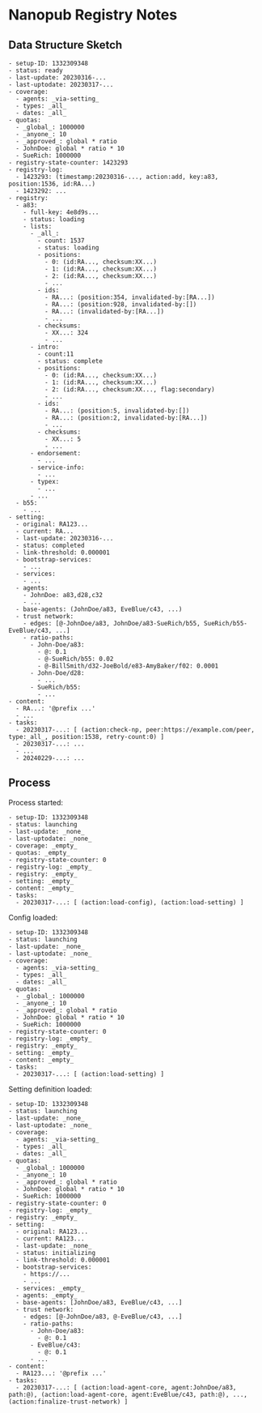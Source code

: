 # Nanopub Registry Notes

## Data Structure Sketch

    - setup-ID: 1332309348
    - status: ready
    - last-update: 20230316-...
    - last-uptodate: 20230317-...
    - coverage:
      - agents: _via-setting_
      - types: _all_
      - dates: _all_
    - quotas:
      - _global_: 1000000
      - _anyone_: 10
      - _approved_: global * ratio
      - JohnDoe: global * ratio * 10
      - SueRich: 1000000
    - registry-state-counter: 1423293
    - registry-log:
      - 1423293: (timestamp:20230316-..., action:add, key:a83, position:1536, id:RA...)
      - 1423292: ...
    - registry:
      - a83:
        - full-key: 4e8d9s...
        - status: loading
        - lists:
          - _all_:
            - count: 1537
            - status: loading
            - positions:
              - 0: (id:RA..., checksum:XX...)
              - 1: (id:RA..., checksum:XX...)
              - 2: (id:RA..., checksum:XX...)
              - ...
            - ids:
              - RA...: (position:354, invalidated-by:[RA...])
              - RA...: (position:928, invalidated-by:[])
              - RA...: (invalidated-by:[RA...])
              - ...
            - checksums:
              - XX...: 324
              - ...
          - intro:
            - count:11
            - status: complete
            - positions:
              - 0: (id:RA..., checksum:XX...)
              - 1: (id:RA..., checksum:XX...)
              - 2: (id:RA..., checksum:XX..., flag:secondary)
              - ...
            - ids:
              - RA...: (position:5, invalidated-by:[])
              - RA...: (position:2, invalidated-by:[RA...])
              - ...
            - checksums:
              - XX...: 5
              - ...
          - endorsement:
            - ...
          - service-info:
            - ...
          - typex:
            - ...
          - ...
      - b55:
        - ...
    - setting:
      - original: RA123...
      - current: RA...
      - last-update: 20230316-...
      - status: completed
      - link-threshold: 0.000001
      - bootstrap-services:
        - ...
      - services:
        - ...
      - agents:
        - JohnDoe: a83,d28,c32
        - ...
      - base-agents: (JohnDoe/a83, EveBlue/c43, ...)
      - trust network:
        - edges: [@-JohnDoe/a83, JohnDoe/a83-SueRich/b55, SueRich/b55-EveBlue/c43, ...]
        - ratio-paths:
          - John-Doe/a83:
            - @: 0.1
            - @-SueRich/b55: 0.02
            - @-BillSmith/d32-JoeBold/e83-AmyBaker/f02: 0.0001
          - John-Doe/d28:
            - ...
          - SueRich/b55:
            - ...
    - content:
      - RA...: '@prefix ...'
      - ...
    - tasks:
      - 20230317-...: [ (action:check-np, peer:https://example.com/peer, type:_all_, position:1538, retry-count:0) ]
      - 20230317-...: ...
      - ...
      - 20240229-...: ...


## Process

Process started:

    - setup-ID: 1332309348
    - status: launching
    - last-update: _none_
    - last-uptodate: _none_
    - coverage: _empty_
    - quotas: _empty_
    - registry-state-counter: 0
    - registry-log: _empty_
    - registry: _empty_
    - setting: _empty_
    - content: _empty_
    - tasks:
      - 20230317-...: [ (action:load-config), (action:load-setting) ]

Config loaded:

    - setup-ID: 1332309348
    - status: launching
    - last-update: _none_
    - last-uptodate: _none_
    - coverage:
      - agents: _via-setting_
      - types: _all_
      - dates: _all_
    - quotas:
      - _global_: 1000000
      - _anyone_: 10
      - _approved_: global * ratio
      - JohnDoe: global * ratio * 10
      - SueRich: 1000000
    - registry-state-counter: 0
    - registry-log: _empty_
    - registry: _empty_
    - setting: _empty_
    - content: _empty_
    - tasks:
      - 20230317-...: [ (action:load-setting) ]

Setting definition loaded:

    - setup-ID: 1332309348
    - status: launching
    - last-update: _none_
    - last-uptodate: _none_
    - coverage:
      - agents: _via-setting_
      - types: _all_
      - dates: _all_
    - quotas:
      - _global_: 1000000
      - _anyone_: 10
      - _approved_: global * ratio
      - JohnDoe: global * ratio * 10
      - SueRich: 1000000
    - registry-state-counter: 0
    - registry-log: _empty_
    - registry: _empty_
    - setting:
      - original: RA123...
      - current: RA123...
      - last-update: _none_
      - status: initializing
      - link-threshold: 0.000001 
      - bootstrap-services:
        - https://...
        - ...
      - services: _empty_
      - agents: _empty_
      - base-agents: [JohnDoe/a83, EveBlue/c43, ...]
      - trust network:
        - edges: [@-JohnDoe/a83, @-EveBlue/c43, ...]
        - ratio-paths:
          - John-Doe/a83:
            - @: 0.1
          - EveBlue/c43:
            - @: 0.1
          - ...
    - content:
      - RA123...: '@prefix ...'
    - tasks:
      - 20230317-...: [ (action:load-agent-core, agent:JohnDoe/a83, path:@), (action:load-agent-core, agent:EveBlue/c43, path:@), ..., (action:finalize-trust-network) ]

